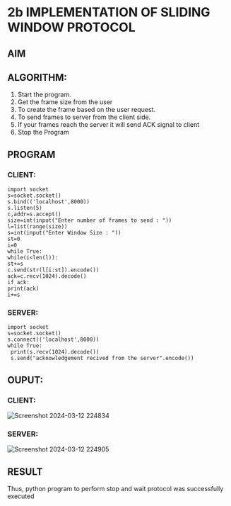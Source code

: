 # 2b IMPLEMENTATION OF SLIDING WINDOW PROTOCOL
## AIM
## ALGORITHM:
1. Start the program.
2. Get the frame size from the user
3. To create the frame based on the user request.
4. To send frames to server from the client side.
5. If your frames reach the server it will send ACK signal to client
6. Stop the Program
## PROGRAM
 ### CLIENT:
 ```
import socket
s=socket.socket()
s.bind(('localhost',8000))
s.listen(5)
c,addr=s.accept()
size=int(input("Enter number of frames to send : "))
l=list(range(size))
s=int(input("Enter Window Size : "))
st=0
i=0
while True:
 while(i<len(l)):
 st+=s
 c.send(str(l[i:st]).encode())
 ack=c.recv(1024).decode()
 if ack:
 print(ack)
 i+=s
```
### SERVER:
```
import socket
s=socket.socket()
s.connect(('localhost',8000))
while True: 
 print(s.recv(1024).decode())
 s.send("acknowledgement recived from the server".encode())

```
## OUPUT:
 ### CLIENT:
![Screenshot 2024-03-12 224834](https://github.com/Johnydj123/2b_SLIDING_WINDOW_PROTOCOL/assets/145953459/2157bd6d-817d-49c2-831c-9017bbfb3a6f)

### SERVER:
 
 ![Screenshot 2024-03-12 224905](https://github.com/Johnydj123/2b_SLIDING_WINDOW_PROTOCOL/assets/145953459/dddded10-6e21-457e-b86e-532f166bfd6d)

## RESULT
Thus, python program to perform stop and wait protocol was successfully executed
